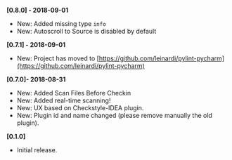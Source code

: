 **[0.8.0] - 2018-09-01**
 - New: Added missing type `info`
 - New: Autoscroll to Source is disabled by default

**[0.7.1] - 2018-09-01**
 - New: Project has moved to [https://github.com/leinardi/pylint-pycharm](https://github.com/leinardi/pylint-pycharm)

**[0.7.0]- 2018-08-31**
 - New: Added Scan Files Before Checkin
 - New: Added real-time scanning!
 - New: UX based on Checkstyle-IDEA plugin.
 - New: Plugin id and name changed (please remove manually the old plugin).

**[0.1.0]**
 - Initial release.
